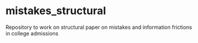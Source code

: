 # mistakes_structural
Repository to work on structural paper on mistakes and information frictions in college admissions
